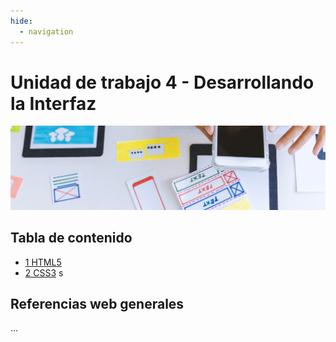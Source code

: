 ```yaml
---
hide:
  - navigation
---
```


# Unidad de trabajo 4 - Desarrollando la Interfaz

![](assets/referencias.jpg)

## Tabla de contenido

* [1 HTML5](ud4-1-HTML5r.md)
* [2 CSS3](ud4-2-CSS3.md)
s
## Referencias web generales

...

